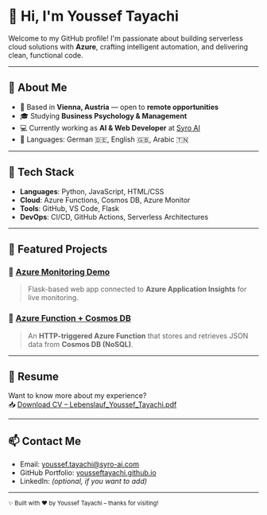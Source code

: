 # 👋 Hi, I'm Youssef Tayachi

Welcome to my GitHub profile! I'm passionate about building serverless cloud solutions with **Azure**, crafting intelligent automation, and delivering clean, functional code.

---

## 💼 About Me

- 📍 Based in **Vienna, Austria** — open to **remote opportunities**
- 🎓 Studying **Business Psychology & Management**  
- 💻 Currently working as **AI & Web Developer** at [Syro AI](https://syro-ai.com)  
- 💬 Languages: German 🇩🇪, English 🇬🇧, Arabic 🇹🇳

---

## 🚀 Tech Stack

- **Languages**: Python, JavaScript, HTML/CSS  
- **Cloud**: Azure Functions, Cosmos DB, Azure Monitor  
- **Tools**: GitHub, VS Code, Flask  
- **DevOps**: CI/CD, GitHub Actions, Serverless Architectures

---

## 📂 Featured Projects

### 🔹 [Azure Monitoring Demo](https://github.com/YoussefTayachi/azure-monitoring-demo)
> Flask-based web app connected to **Azure Application Insights** for live monitoring.

### 🔹 [Azure Function + Cosmos DB](https://github.com/YoussefTayachi/azure-function-cosmosdb)
> An **HTTP-triggered Azure Function** that stores and retrieves JSON data from **Cosmos DB (NoSQL)**.

---

## 📄 Resume

Want to know more about my experience?  
📥 [Download CV – Lebenslauf_Youssef_Tayachi.pdf](https://yousseftayachi.github.io/Lebenslauf_Youssef_Tayachi.pdf)

---

## 📫 Contact Me

- Email: [youssef.tayachi@syro-ai.com](mailto:youssef.tayachi@syro-ai.com)  
- GitHub Portfolio: [yousseftayachi.github.io](https://yousseftayachi.github.io)  
- LinkedIn: _(optional, if you want to add)_

---

<sub>✨ Built with ❤️ by Youssef Tayachi – thanks for visiting!</sub>
